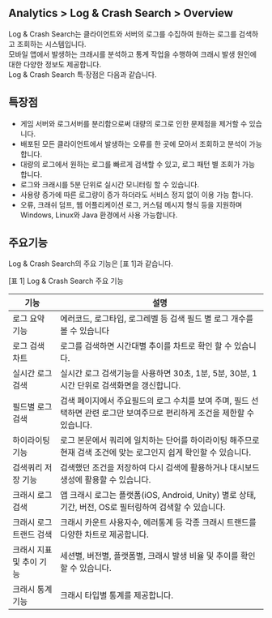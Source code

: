 ## Analytics > Log & Crash Search > Overview

Log & Crash Search는 클라이언트와 서버의 로그를 수집하여 원하는 로그를 검색하고 조회하는 시스템입니다.   
모바일 앱에서 발생하는 크래시를 분석하고 통계 작업을 수행하여 크래시 발생 원인에 대한 다양한 정보도 제공합니다.  
Log & Crash Search 특·장점은 다음과 같습니다.  

## 특장점

* 게임 서버와 로그서버를 분리함으로써 대량의 로그로 인한 문제점을 제거할 수 있습니다.
* 배포된 모든 클라이언트에서 발생하는 오류를 한 곳에 모아서 조회하고 분석이 가능합니다.
* 대량의 로그에서 원하는 로그를 빠르게 검색할 수 있고, 로그 패턴 별 조회가 가능 합니다.
* 로그와 크래시를 5분 단위로 실시간 모니터링 할 수 있습니다.
* 사용량 증가에 따른 로그량이 증가 하더라도 서비스 정지 없이 이용 가능 합니다.
* 오류, 크래쉬 덤프, 웹 어플리케이션 로그, 커스텀 메시지 형식 등을 지원하며 Windows, Linux와 Java 환경에서 사용 가능합니다.

## 주요기능
Log & Crash Search의 주요 기능은 [표 1]과 같습니다.

[표 1] Log & Crash Search 주요 기능

|기능|	설명|
|---|---|
|로그 요약 기능|	에러코드, 로그타입, 로그레벨 등 검색 필드 별 로그 개수를 볼 수 있습니다|
|로그 검색 차트|	로그를 검색하면 시간대별 추이를 차트로 확인 할 수 있습니다.|
|실시간 로그 검색|	실시간 로그 검색기능을 사용하면 30초, 1분, 5분, 30분, 1시간 단위로 검색화면을 갱신합니다.|
|필드별 로그 검색|	검색 페이지에서 주요필드의 로그 수치를 보여 주며, 필드 선택하면 관련 로그만 보여주므로 편리하게 조건을 제한할 수 있습니다.|
|하이라이팅 기능|	로그 본문에서 쿼리에 일치하는 단어를 하이라이팅 해주므로 현재 검색 조건에 맞는 로그인지 쉽게 확인할 수 있습니다.|
|검색쿼리 저장 기능|	검색했던 조건을 저장하여 다시 검색에 활용하거나 대시보드 생성에 활용할 수 있습니다.|
|크래시 로그 검색|	앱 크래시 로그는 플랫폼(iOS, Android, Unity) 별로 상태, 기간, 버전, OS로 필터링하여 검색할 수 있습니다.|
|크래시 로그 트랜드 검색|	크래시 카운트 사용자수, 에러통계 등 각종 크래시 트랜드를 다양한 차트로 제공합니다.|
|크래시 지표 및 추이 기능|	세션별, 버전별, 플랫폼별, 크래시 발생 비율 및 추이를 확인할 수 있습니다.|
|크래시 통계 기능|	크래시 타입별 통계를 제공합니다.|